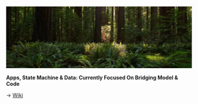 ![](https://github.com/ankumar/architecture/blob/main/images/product%20development%2C%20change%2C%20and%20improvement.jpeg)

**Apps, State Machine & Data: Currently Focused On Bridging Model & Code**

-> [Wiki](https://github.com/ankumar/Open-software-design/wiki)

 



  

